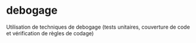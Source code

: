 debogage
========

Utilisation de techniques de debogage (tests unitaires, couverture de code et vérification de règles de codage)
